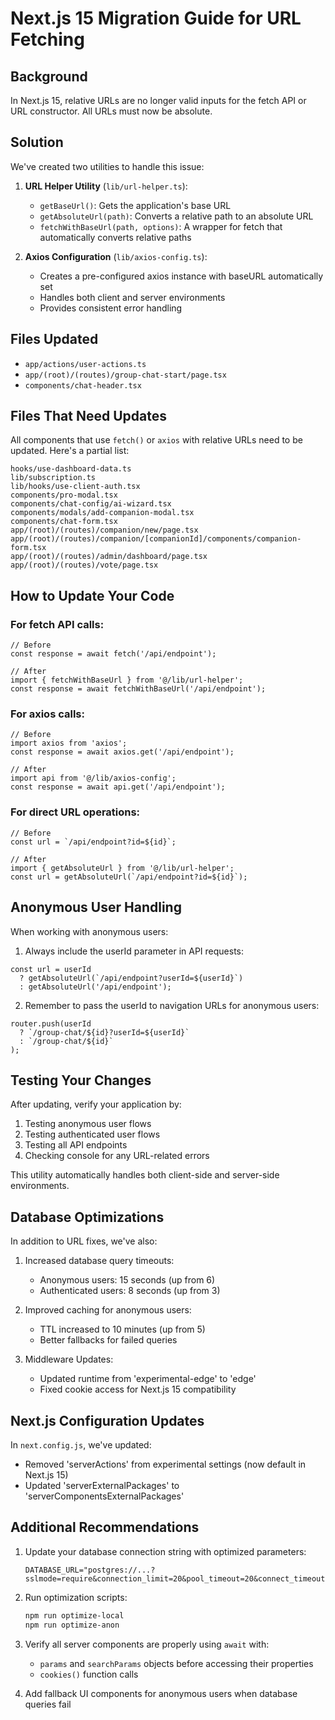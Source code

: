 # Next.js 15 Migration Guide for URL Fetching

## Background

In Next.js 15, relative URLs are no longer valid inputs for the fetch API or URL constructor. All URLs must now be absolute.

## Solution

We've created two utilities to handle this issue:

1. **URL Helper Utility** (`lib/url-helper.ts`):
   - `getBaseUrl()`: Gets the application's base URL
   - `getAbsoluteUrl(path)`: Converts a relative path to an absolute URL
   - `fetchWithBaseUrl(path, options)`: A wrapper for fetch that automatically converts relative paths

2. **Axios Configuration** (`lib/axios-config.ts`):
   - Creates a pre-configured axios instance with baseURL automatically set
   - Handles both client and server environments
   - Provides consistent error handling

## Files Updated

- `app/actions/user-actions.ts`
- `app/(root)/(routes)/group-chat-start/page.tsx`
- `components/chat-header.tsx`

## Files That Need Updates

All components that use `fetch()` or `axios` with relative URLs need to be updated. Here's a partial list:

```
hooks/use-dashboard-data.ts
lib/subscription.ts
lib/hooks/use-client-auth.tsx
components/pro-modal.tsx
components/chat-config/ai-wizard.tsx
components/modals/add-companion-modal.tsx
components/chat-form.tsx
app/(root)/(routes)/companion/new/page.tsx
app/(root)/(routes)/companion/[companionId]/components/companion-form.tsx
app/(root)/(routes)/admin/dashboard/page.tsx
app/(root)/(routes)/vote/page.tsx
```

## How to Update Your Code

### For fetch API calls:

```tsx
// Before
const response = await fetch('/api/endpoint');

// After
import { fetchWithBaseUrl } from '@/lib/url-helper';
const response = await fetchWithBaseUrl('/api/endpoint');
```

### For axios calls:

```tsx
// Before
import axios from 'axios';
const response = await axios.get('/api/endpoint');

// After
import api from '@/lib/axios-config';
const response = await api.get('/api/endpoint');
```

### For direct URL operations:

```tsx
// Before
const url = `/api/endpoint?id=${id}`;

// After
import { getAbsoluteUrl } from '@/lib/url-helper';
const url = getAbsoluteUrl(`/api/endpoint?id=${id}`);
```

## Anonymous User Handling

When working with anonymous users:

1. Always include the userId parameter in API requests:
```tsx
const url = userId 
  ? getAbsoluteUrl(`/api/endpoint?userId=${userId}`)
  : getAbsoluteUrl('/api/endpoint');
```

2. Remember to pass the userId to navigation URLs for anonymous users:
```tsx
router.push(userId
  ? `/group-chat/${id}?userId=${userId}`
  : `/group-chat/${id}`
);
```

## Testing Your Changes

After updating, verify your application by:

1. Testing anonymous user flows
2. Testing authenticated user flows 
3. Testing all API endpoints
4. Checking console for any URL-related errors

This utility automatically handles both client-side and server-side environments.

## Database Optimizations

In addition to URL fixes, we've also:

1. Increased database query timeouts:
   - Anonymous users: 15 seconds (up from 6)
   - Authenticated users: 8 seconds (up from 3)

2. Improved caching for anonymous users:
   - TTL increased to 10 minutes (up from 5)
   - Better fallbacks for failed queries

3. Middleware Updates:
   - Updated runtime from 'experimental-edge' to 'edge'
   - Fixed cookie access for Next.js 15 compatibility

## Next.js Configuration Updates

In `next.config.js`, we've updated:
- Removed 'serverActions' from experimental settings (now default in Next.js 15)
- Updated 'serverExternalPackages' to 'serverComponentsExternalPackages'

## Additional Recommendations

1. Update your database connection string with optimized parameters:
   ```
   DATABASE_URL="postgres://...?sslmode=require&connection_limit=20&pool_timeout=20&connect_timeout=60&keepalives=1&keepalives_idle=60"
   ```

2. Run optimization scripts:
   ```bash
   npm run optimize-local
   npm run optimize-anon
   ```

3. Verify all server components are properly using `await` with:
   - `params` and `searchParams` objects before accessing their properties
   - `cookies()` function calls

4. Add fallback UI components for anonymous users when database queries fail 
